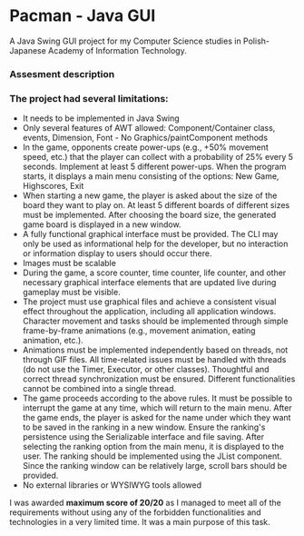 <h1>Pacman - Java GUI</h1>
A Java Swing GUI project for my Computer Science studies in Polish-Japanese Academy of Information Technology.
<h3>Assesment description</h3>

<h3>The project had several limitations:</h3>
<ul>
  <li>It needs to be implemented in Java Swing</li>
  <li>Only several features of AWT allowed: Component/Container class, events, Dimension, Font - No Graphics/paintComponent methods</li>
  <li>In the game, opponents create power-ups (e.g., +50% movement speed, etc.) that the player can collect with a probability of 25% every 5 seconds. Implement at least 5 different power-ups. When the program starts, it displays a main menu consisting of the options: New Game, Highscores, Exit</li>
  <li>When starting a new game, the player is asked about the size of the board they want to play on. At least 5 different boards of different sizes must be implemented. After choosing the board size, the generated game board is displayed in a new window.</li>
  <li>A fully functional graphical interface must be provided. The CLI may only be used as informational help for the developer, but no interaction or information display to users should occur there.</li>
  <li>Images must be scalable</li>
  <li>During the game, a score counter, time counter, life counter, and other necessary graphical interface elements that are updated live during gameplay must be visible.</li>
  <li>The project must use graphical files and achieve a consistent visual effect throughout the application, including all application windows. Character movement and tasks should be implemented through simple frame-by-frame animations (e.g., movement animation, eating animation, etc.).</li>
  <li>Animations must be implemented independently based on threads, not through GIF files. All time-related issues must be handled with threads (do not use the Timer, Executor, or other classes). Thoughtful and correct thread synchronization must be ensured. Different functionalities cannot be combined into a single thread.</li>
  <li>The game proceeds according to the above rules. It must be possible to interrupt the game at any time, which will return to the main menu. After the game ends, the player is asked for the name under which they want to be saved in the ranking in a new window. Ensure the ranking's persistence using the Serializable interface and file saving. After selecting the ranking option from the main menu, it is displayed to the user. The ranking should be implemented using the JList component. Since the ranking window can be relatively large, scroll bars should be provided.</li>
  <li>No external libraries or WYSIWYG tools allowed</li>

</ul>

I was awarded <strong>maximum score of 20/20</strong> as I managed to meet all of the requirements without using any of the forbidden functionalities and technologies in a very limited time.
It was a main purpose of this task.
